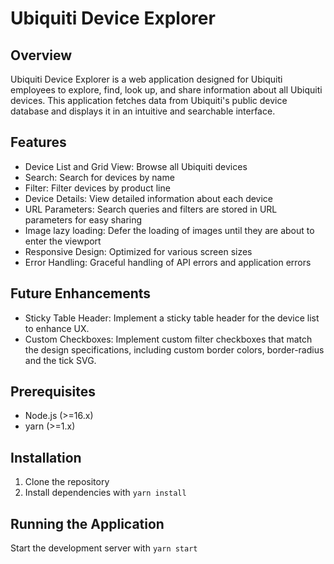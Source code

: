 # Ubiquiti Device Explorer

## Overview

Ubiquiti Device Explorer is a web application designed for Ubiquiti employees to explore, find, look up, and share information about all Ubiquiti devices. This application fetches data from Ubiquiti's public device database and displays it in an intuitive and searchable interface.

## Features

- Device List and Grid View: Browse all Ubiquiti devices
- Search: Search for devices by name
- Filter: Filter devices by product line
- Device Details: View detailed information about each device
- URL Parameters: Search queries and filters are stored in URL parameters for easy sharing
- Image lazy loading: Defer the loading of images until they are about to enter the viewport
- Responsive Design: Optimized for various screen sizes
- Error Handling: Graceful handling of API errors and application errors

## Future Enhancements

- Sticky Table Header: Implement a sticky table header for the device list to enhance UX.
- Custom Checkboxes: Implement custom filter checkboxes that match the design specifications, including custom border colors, border-radius and the tick SVG.

## Prerequisites

- Node.js (>=16.x)
- yarn (>=1.x)

## Installation

1. Clone the repository
2. Install dependencies with `yarn install`

## Running the Application

Start the development server with `yarn start`
